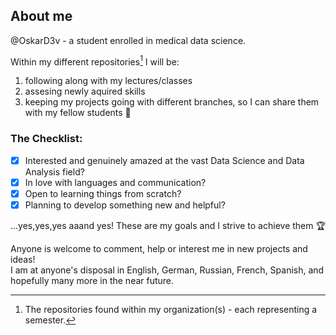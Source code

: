 ## About me

@OskarD3v - a student enrolled in medical data science.

Within my different repositories[^1] I will be:
1. following along with my lectures/classes
2. assesing newly aquired skills
3. keeping my projects going with different branches, so I can share them with my fellow students :cowboy_hat_face:

### The Checklist:

- [X] Interested and genuinely amazed at the vast Data Science and Data Analysis field?
- [X] In love with languages and communication?
- [X] Open to learning things from scratch?
- [X] Planning to develop something new and helpful?

...yes,yes,yes aaand yes!
These are my goals and I strive to achieve them :trophy:

Anyone is welcome to comment, help or interest me in new projects and ideas! <br>
I am at anyone's disposal in English, German, Russian, French, Spanish, and hopefully many more in the near future.


[^1]: The repositories found within my organization(s) - each representing a semester.

